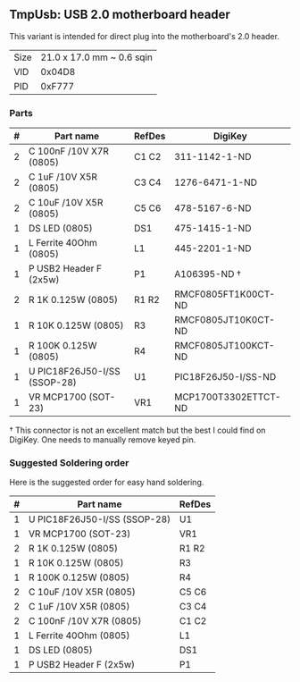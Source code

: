 ## TmpUsb: USB 2.0 motherboard header

This variant is intended for direct plug into the motherboard's 2.0 header.

|      |                           |
|------|---------------------------|
| Size | 21.0 x 17.0 mm ~ 0.6 sqin |
| VID  | 0x04D8                    |
| PID  | 0xF777                    |


### Parts

|  # | Part name                            | RefDes  | DigiKey              |
|---:|--------------------------------------|---------|----------------------|
|  2 | C 100nF /10V X7R (0805)              | C1 C2   | 311-1142-1-ND        |
|  2 | C 1uF /10V X5R (0805)                | C3 C4   | 1276-6471-1-ND       |
|  2 | C 10uF /10V X5R (0805)               | C5 C6   | 478-5167-6-ND        |
|  1 | DS LED (0805)                        | DS1     | 475-1415-1-ND        |
|  1 | L Ferrite 40Ohm (0805)               | L1      | 445-2201-1-ND        |
|  1 | P USB2 Header F (2x5w)               | P1      | A106395-ND †         |
|  2 | R 1K 0.125W (0805)                   | R1 R2   | RMCF0805FT1K00CT-ND  |
|  1 | R 10K 0.125W (0805)                  | R3      | RMCF0805JT10K0CT-ND  |
|  1 | R 100K 0.125W (0805)                 | R4      | RMCF0805JT100KCT-ND  |
|  1 | U PIC18F26J50-I/SS (SSOP-28)         | U1      | PIC18F26J50-I/SS-ND  |
|  1 | VR MCP1700 (SOT-23)                  | VR1     | MCP1700T3302ETTCT-ND |

† This connector is not an excellent match but the best I could find on
  DigiKey. One needs to manually remove keyed pin.


### Suggested Soldering order

Here is the suggested order for easy hand soldering.


|  # | Part name                            | RefDes  |
|---:|--------------------------------------|---------|
|  1 | U PIC18F26J50-I/SS (SSOP-28)         | U1      |
|  1 | VR MCP1700 (SOT-23)                  | VR1     |
|  2 | R 1K 0.125W (0805)                   | R1 R2   |
|  1 | R 10K 0.125W (0805)                  | R3      |
|  1 | R 100K 0.125W (0805)                 | R4      |
|  2 | C 10uF /10V X5R (0805)               | C5 C6   |
|  2 | C 1uF /10V X5R (0805)                | C3 C4   |
|  2 | C 100nF /10V X7R (0805)              | C1 C2   |
|  1 | L Ferrite 40Ohm (0805)               | L1      |
|  1 | DS LED (0805)                        | DS1     |
|  1 | P USB2 Header F (2x5w)               | P1      |
